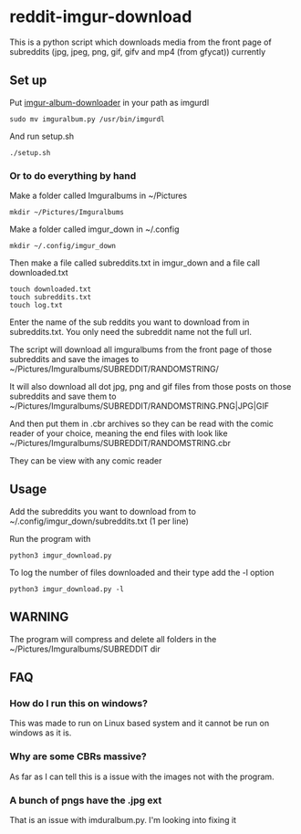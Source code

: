 # reddit-imgur-download
This is a python script which downloads media from the front page of subreddits
(jpg, jpeg, png, gif, gifv and mp4 (from gfycat)) currently

## Set up
Put [imgur-album-downloader](https://github.com/alexgisby/imgur-album-downloader) in your path as imgurdl

    sudo mv imguralbum.py /usr/bin/imgurdl

And run setup.sh

    ./setup.sh

### Or to do everything by hand

Make a folder called Imguralbums in ~/Pictures

    mkdir ~/Pictures/Imguralbums

Make a folder called imgur_down in ~/.config

    mkdir ~/.config/imgur_down

Then make a file called subreddits.txt in imgur_down and a file call downloaded.txt

    touch downloaded.txt
    touch subreddits.txt
    touch log.txt

Enter the name of the sub reddits you want to download from in subreddits.txt. You only need the subreddit name not the full url.

The script will download all imguralbums from the front page of those subreddits and save the images to ~/Pictures/Imguralbums/SUBREDDIT/RANDOMSTRING/

It will also download all dot jpg, png and gif files from those posts on those subreddits and save them to ~/Pictures/Imguralbums/SUBREDDIT/RANDOMSTRING.PNG|JPG|GIF

And then put them in .cbr archives so they can be read with the comic reader of your choice, meaning the end files with look like ~/Pictures/Imguralbums/SUBREDDIT/RANDOMSTRING.cbr

They can be view with any comic reader

## Usage

Add the subreddits you want to download from to ~/.config/imgur_down/subreddits.txt (1 per line)

Run the program with

```python3 imgur_download.py```

To log the number of files downloaded and their type add the -l option

```python3 imgur_download.py -l```


## WARNING

The program will compress and delete all folders in the ~/Pictures/Imguralbums/SUBREDDIT dir

## FAQ

### How do I run this on windows?

This was made to run on Linux based system and it cannot be run on windows as it is.

### Why are some CBRs massive?

As far as I can tell this is a issue with the images not with the program.

### A bunch of pngs have the .jpg ext

That is an issue with imduralbum.py. I'm looking into fixing it
